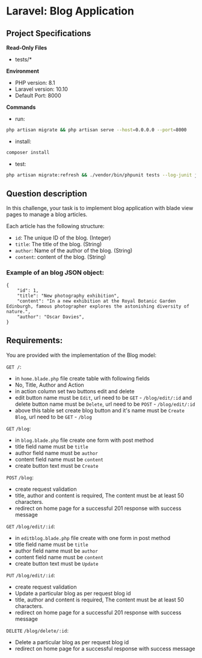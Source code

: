 # Laravel: Blog Application

## Project Specifications

**Read-Only Files**
- tests/*

**Environment**  

- PHP version: 8.1
- Laravel version: 10.10
- Default Port: 8000

**Commands**
- run: 
```bash
php artisan migrate && php artisan serve --host=0.0.0.0 --port=8000
```
- install: 
```bash
composer install
```
- test: 
```bash
php artisan migrate:refresh && ./vendor/bin/phpunit tests --log-junit junit.xml
```
    
## Question description

In this challenge, your task is to implement blog application with blade view pages to manage a blog articles.

Each article has the following structure:

- `id`: The unique ID of the blog. (Integer)
- `title`: The title of the blog. (String)
- `author`: Name of the author of the blog. (String)
- `content`: content of the blog. (String)

### Example of an blog JSON object:
```
{
    "id": 1,
    "title": "New photography exhibition",
    "content": "In a new exhibition at the Royal Botanic Garden Edinburgh, famous photographer explores the astonishing diversity of nature.",
    "author": "Oscar Davies",
}
```

## Requirements:

You are provided with the implementation of the Blog model:

`GET /`:

- in `home.blade.php` file create table with following fields
- No, Title, Author and Action
- in action column set two buttons edit and delete
- edit button name must be `Edit`, url need to be `GET` - `/blog/edit/:id` and delete button name must be `Delete`, url need to be `POST` - `/blog/edit/:id`
- above this table set create blog button and it's name must be `Create Blog`, url need to be `GET` - `/blog`

`GET` `/blog`:

- in `blog.blade.php` file create one form with post method
- title field name must be `title`
- author field name must be `author`
- content field name must be `content`
- create button text must be `Create`

`POST` `/blog`:
- create request validation
- title, author and content is required, The content must be at least 50 characters.
- redirect on home page for a successful 201 response with success message

`GET` `/blog/edit/:id`:

- in `editblog.blade.php` file create with one form in post method
- title field name must be `title`
- author field name must be `author`
- content field name must be `content`
- create button text must be `Update`

`PUT` `/blog/edit/:id`:

- create request validation
- Update a particular blog as per request blog id
- title, author and content is required, The content must be at least 50 characters.
- redirect on home page for a successful 201 response with success message

`DELETE` `/blog/delete/:id`:

-   Delete a particular blog as per request blog id
-   redirect on home page for a successful response with success message
